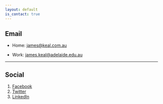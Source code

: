 ```yaml
---
layout: default
is_contact: true
---
```


## Email

* Home: [james@keal.com.au](mailto:james@keal.com.au)

* Work: [james.keal@adelaide.edu.au](mailto:james.keal@adelaide.edu.au)

---

## Social

1. [Facebook](https://www.facebook.com/jameskeal)
2. [Twitter](https://twitter.com/_keeeal)
3. [LinkedIn](https://www.linkedin.com/in/jkeal/)
